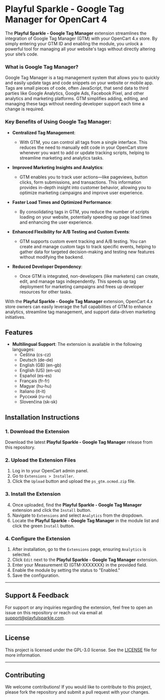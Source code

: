 # Playful Sparkle - Google Tag Manager for OpenCart 4

The **Playful Sparkle - Google Tag Manager** extension streamlines the integration of Google Tag Manager (GTM) with your OpenCart 4.x store. By simply entering your GTM ID and enabling the module, you unlock a powerful tool for managing all your website's tags without directly altering your site’s code.

### What is Google Tag Manager?
Google Tag Manager is a tag management system that allows you to quickly and easily update tags and code snippets on your website or mobile app. Tags are small pieces of code, often JavaScript, that send data to third parties like Google Analytics, Google Ads, Facebook Pixel, and other analytics and marketing platforms. GTM simplifies adding, editing, and managing these tags without needing developer support each time a change is required.

### Key Benefits of Using Google Tag Manager:

- **Centralized Tag Management**:
  - With GTM, you can control all tags from a single interface. This reduces the need to manually edit code in your OpenCart store whenever you want to add or update tracking scripts, helping to streamline marketing and analytics tasks.

- **Improved Marketing Insights and Analytics**:
  - GTM enables you to track user actions—like pageviews, button clicks, form submissions, and transactions. This information provides in-depth insight into customer behavior, allowing you to optimize marketing campaigns and improve user experience.

- **Faster Load Times and Optimized Performance**:
  - By consolidating tags in GTM, you reduce the number of scripts loading on your website, potentially speeding up page load times and enhancing the user experience.

- **Enhanced Flexibility for A/B Testing and Custom Events**:
  - GTM supports custom event tracking and A/B testing. You can create and manage custom tags to track specific events, helping to gather data for targeted decision-making and testing new features without modifying the backend.

- **Reduced Developer Dependency**:
  - Once GTM is integrated, non-developers (like marketers) can create, edit, and manage tags independently. This speeds up tag deployment for marketing campaigns and frees up developer resources for other tasks.

With the **Playful Sparkle - Google Tag Manager** extension, OpenCart 4.x store owners can easily leverage the full capabilities of GTM to enhance analytics, streamline tag management, and support data-driven marketing initiatives.

## Features

- **Multilingual Support**: The extension is available in the following languages:
  - Čeština (cs-cz)
  - Deutsch (de-de)
  - English (GB) (en-gb)
  - English (US) (en-us)
  - Español (es-es)
  - Français (fr-fr)
  - Magyar (hu-hu)
  - Italiano (it-it)
  - Русский (ru-ru)
  - Slovenčina (sk-sk)

## Installation Instructions

### 1. Download the Extension
Download the latest **Playful Sparkle - Google Tag Manager** release from this repository.

### 2. Upload the Extension Files
1. Log in to your OpenCart admin panel.
2. Go to `Extensions > Installer`.
3. Click the `Upload` button and upload the `ps_gtm.ocmod.zip` file.

### 3. Install the Extension
4. Once uploaded, find the **Playful Sparkle - Google Tag Manager** extension and click the `Install` button.
5. Navigate to `Extensions` and select `Analytics` from the dropdown.
6. Locate the **Playful Sparkle - Google Tag Manager** in the module list and click the green `Install` button.

### 4. Configure the Extension
1. After installation, go to the `Extensions` page, ensuring `Analytics` is selected.
2. Click `Edit` next to the **Playful Sparkle - Google Tag Manager** extension.
3. Enter your Measurement ID (GTM-XXXXXXX) in the provided field.
4. Enable the module by setting the status to "Enabled."
5. Save the configuration.

---

## Support & Feedback

For support or any inquiries regarding the extension, feel free to open an issue on this repository or reach out via email at [support@playfulsparkle.com](mailto:support@playfulsparkle.com).

---

## License

This project is licensed under the GPL-3.0 license. See the [LICENSE](./LICENSE) file for more information.

---

## Contributing

We welcome contributions! If you would like to contribute to this project, please fork the repository and submit a pull request with your changes.
